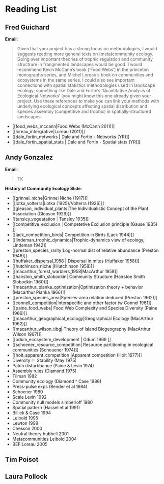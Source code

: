 # Reading List


## Fred Guichard

**Email**: 
> Given that your project has a strong focus on methodologies, I would suggests reading more general texts on (meta)community ecology. Going over important theories of trophic regulation and community structrure in frangmented landscapes would be good. I would recommend Kevin McCann’s book (‘Food Webs’) in the princeton monographs series, and Michel Loreau’s book on communities and ecosystems in the same series. I could also see important connections with spatial statistics methodologies used in landscape ecology; something like Dale and Fortin’s ‘Quantitative Analysis of Ecological Networks’ (you might know this one already given your project. Use these references to make you can link your methods with underlying ecological concepts affecting spatial distribution and species assembly (competitive and trophic) in spatially-structured landscapes.


- [[food_webs_mccann|Food Webs (McCann 2011)]]
- [[loreau_intergrative|Loreau (2011)]]
- [[dale_fortin_networks | Dale and Fortin - Networks (YR)]]
- [[dale_fortin_spatial_stats | Dale and Fortin - Spatial stats (YR)]]

## Andy Gonzalez

**Email**:
> TK

**History of Community Ecology Slide**:

- [[grinnel_niche|Grinnel Niche (1917)]]
- [[lotka_volterra|Lotka (1925)/Volterra (1926)]]
- [[gleason_individual_plants|The Individualistic Concept of the Plant Association (Gleason  1926)]]
- [[tansley_vegeatation | Tansley 1935]]
- [[competitive_exclusion | Competetive Exclusion principle (Gause 1935) ]]
- [[lack_competition_birds| Competition in Birds (Lack 1944)]]
- [[lindeman_trophic_dynamics|Trophic-dynamics view of ecology, Lindeman 1942]]
- [[preston_species_rarity|Log-normal dist of relative abundance (Preston 1948)]]
- [[huffaker_dispersal_1958 | Dispersal in mites (Huffaker 1958)]]
- [[hutchinson_niche |(Hutchinson 1958)]]
- [[macarthur_forest_warblers_1958|MacArthur 1958]]
- [[hairston_smith_slobodkin| Community Structure (Hairston Smith Slobodkin 1960)]]
- [[macarthur_pianka_optimization|Optimization theory + behavior (Macarthur Pianka 1966)]]
- [[preston_species_area|Species-area relation deduced (Preston 1962)]]
- [[connell_competition|Interspecific and other factor tw Connel 1961]]
- [[paine_food_webs| Food Web Complexity and Species Diversity (Paine 1966)]]
- [[macarthur_geographical_ecology|Geographical Ecology (MacArthur 1962)]]
- [[macarthur_wilson_tibg| Theory of Island Biogeography (MacArthur Wilson 1967)]]
- [[odum_ecosystem_development | Odum 1969 ]]
- [[schoener_resource_competition| Resource partitioning in ecological communities (Schouener 1974)]] 
- [[holt_apparent_competition |Apparent competition (Holt 1977)]]
- Diversity != Stability (May 1975)
- Patch disturbbance (Paine & Levin 1974)
- Assembly rules (Diamond 1975)
- Tilman 1982
- Community ecology (Diamond ^ Case 1986)
- Press-pulse exps (Bender et al 1984)
- Schoener 1989
- Scale Levin 1992
- Community null models simberloff 1980
- Spatial pattern (Hassel et al 1991)
- Billick & Case 1994
- Leibold 1995
- Lewton 1999
- Chesson 2000
- Neutral theory hubbell 2001
- Metacommunities Leibold 2004
- BEF Loreau 2005 


## Tim Poisot

## Laura Pollock